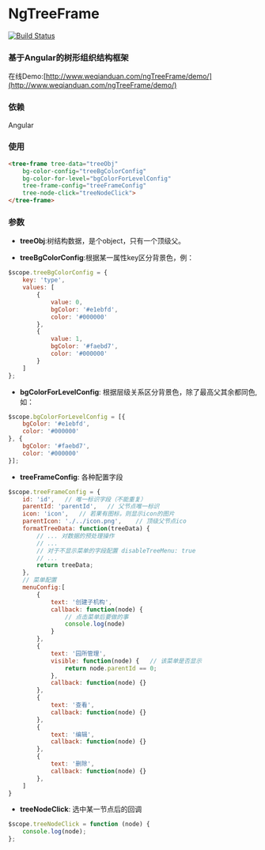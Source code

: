 # NgTreeFrame

[![Build Status](https://www.travis-ci.org/wangmingdong/ngTreeFrame.svg?branch=master)](https://www.travis-ci.org/wangmingdong/ngTreeFrame)

### 基于Angular的树形组织结构框架

在线Demo:[http://www.weqianduan.com/ngTreeFrame/demo/](http://www.weqianduan.com/ngTreeFrame/demo/)

### 依赖
Angular

### 使用
``` html
<tree-frame tree-data="treeObj"
    bg-color-config="treeBgColorConfig"
    bg-color-for-level="bgColorForLevelConfig"
    tree-frame-config="treeFrameConfig"
    tree-node-click="treeNodeClick">
</tree-frame>
```

### 参数
* __treeObj__:树结构数据，是个object，只有一个顶级父。

* __treeBgColorConfig__:根据某一属性key区分背景色，例：
``` js
$scope.treeBgColorConfig = {
    key: 'type',
    values: [
        {
            value: 0,
            bgColor: '#e1ebfd',
            color: '#000000'
        },
        {
            value: 1,
            bgColor: '#faebd7',
            color: '#000000'
        }
    ]
};
```
* __bgColorForLevelConfig__:
根据层级关系区分背景色，除了最高父其余都同色,如：
``` js
$scope.bgColorForLevelConfig = [{
    bgColor: '#e1ebfd',
    color: '#000000'
}, {
    bgColor: '#faebd7',
    color: '#000000'
}];
```
* __treeFrameConfig__:
各种配置字段
``` js
$scope.treeFrameConfig = {
    id: 'id',   // 唯一标识字段（不能重复）
    parentId: 'parentId',   // 父节点唯一标识
    icon: 'icon',   // 若果有图标，则显示icon的图片
    parentIcon: './../icon.png',    // 顶级父节点ico
    formatTreeData: function(treeData) {
        // ... 对数据的预处理操作
        // ...
        // 对于不显示菜单的字段配置 disableTreeMenu: true
        // ...
        return treeData;
    },
    // 菜单配置
    menuConfig:[
        {
            text: '创建子机构',
            callback: function(node) {
                // 点击菜单后要做的事
                console.log(node)
            }
        },
        {
            text: '园所管理',
            visible: function(node) {   // 该菜单是否显示
                return node.parentId == 0;
            },
            callback: function(node) {}
        },
        {
            text: '查看',
            callback: function(node) {}
        },
        {
            text: '编辑',
            callback: function(node) {}
        },
        {
            text: '删除',
            callback: function(node) {}
        },
    ]
}
```
* __treeNodeClick__:
选中某一节点后的回调
``` js
$scope.treeNodeClick = function (node) {
    console.log(node);
};
```